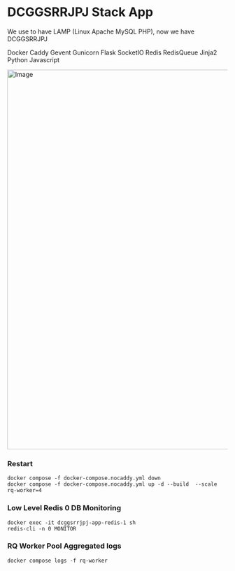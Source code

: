 # DCGGSRRJPJ Stack App

We use to have LAMP (Linux Apache MySQL PHP), now we have DCGGSRRJPJ

Docker Caddy Gevent Gunicorn Flask SocketIO Redis RedisQueue Jinja2 Python Javascript

<img width="1405" height="869" alt="Image" src="https://github.com/user-attachments/assets/4c7a16dc-3f46-49a4-9d61-dc8fe663a926" />

### Restart
```
docker compose -f docker-compose.nocaddy.yml down
docker compose -f docker-compose.nocaddy.yml up -d --build  --scale rq-worker=4
```


### Low Level Redis 0 DB Monitoring
```
docker exec -it dcggsrrjpj-app-redis-1 sh
redis-cli -n 0 MONITOR
```

### RQ Worker Pool Aggregated logs
```
docker compose logs -f rq-worker
```

